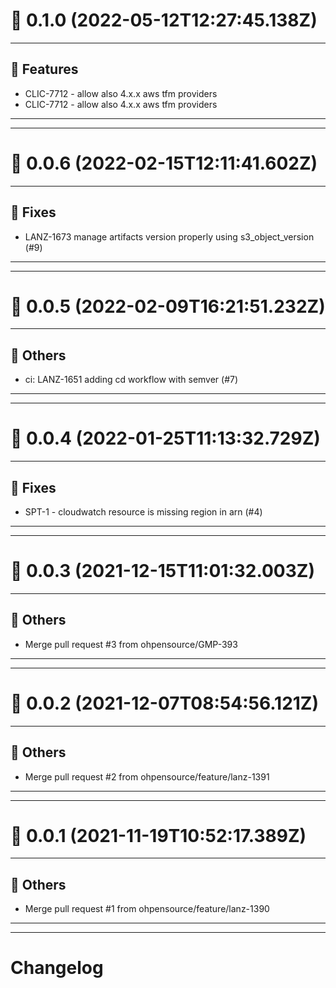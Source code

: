 # :confetti_ball: 0.1.0 (2022-05-12T12:27:45.138Z)
- - -
## :hammer: Features
* CLIC-7712 - allow also 4.x.x aws tfm providers
* CLIC-7712 - allow also 4.x.x aws tfm providers
- - -
- - -
# :confetti_ball: 0.0.6 (2022-02-15T12:11:41.602Z)
- - -
## :bug: Fixes
* LANZ-1673 manage artifacts version properly using s3_object_version (#9)
- - -
- - -
# :confetti_ball: 0.0.5 (2022-02-09T16:21:51.232Z)
- - -
## :newspaper: Others
* ci: LANZ-1651 adding cd workflow with semver (#7)
- - -
- - -
# :confetti_ball: 0.0.4 (2022-01-25T11:13:32.729Z)
- - -
## :bug: Fixes
* SPT-1 - cloudwatch resource is missing region in arn (#4)
- - -
- - -
# :confetti_ball: 0.0.3 (2021-12-15T11:01:32.003Z)
- - -
## :newspaper: Others
* Merge pull request #3 from ohpensource/GMP-393
- - -
- - -
# :confetti_ball: 0.0.2 (2021-12-07T08:54:56.121Z)
- - -
## :newspaper: Others
* Merge pull request #2 from ohpensource/feature/lanz-1391
- - -
- - -
# :confetti_ball: 0.0.1 (2021-11-19T10:52:17.389Z)
- - -
## :newspaper: Others
* Merge pull request #1 from ohpensource/feature/lanz-1390
- - -
- - -
# Changelog
